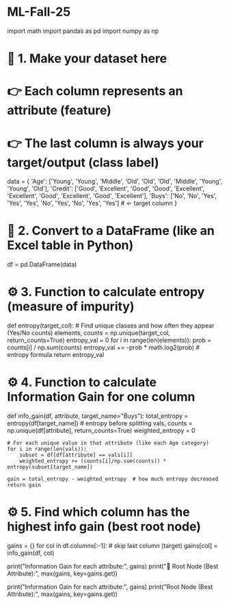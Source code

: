 # ML-Fall-25

import math
import pandas as pd
import numpy as np

# 🧩 1. Make your dataset here
# 👉 Each column represents an attribute (feature)
# 👉 The last column is always your target/output (class label)
data = {
    'Age': ['Young', 'Young', 'Middle', 'Old', 'Old', 'Old', 'Middle', 'Young', 'Young', 'Old'],
    'Credit': ['Good', 'Excellent', 'Good', 'Good', 'Excellent', 'Excellent', 'Good', 'Excellent', 'Good', 'Excellent'],
    'Buys': ['No', 'No', 'Yes', 'Yes', 'Yes', 'No', 'Yes', 'No', 'Yes', 'Yes']  # ← target column
}

# 🧾 2. Convert to a DataFrame (like an Excel table in Python)
df = pd.DataFrame(data)

# ⚙️ 3. Function to calculate entropy (measure of impurity)
def entropy(target_col):
    # Find unique classes and how often they appear (Yes/No counts)
    elements, counts = np.unique(target_col, return_counts=True)
    entropy_val = 0
    for i in range(len(elements)):
        prob = counts[i] / np.sum(counts)
        entropy_val += -prob * math.log2(prob)   # entropy formula
    return entropy_val

# ⚙️ 4. Function to calculate Information Gain for one column
def info_gain(df, attribute, target_name="Buys"):
    total_entropy = entropy(df[target_name])  # entropy before splitting
    vals, counts = np.unique(df[attribute], return_counts=True)
    weighted_entropy = 0

    # For each unique value in that attribute (like each Age category)
    for i in range(len(vals)):
        subset = df[df[attribute] == vals[i]]
        weighted_entropy += (counts[i]/np.sum(counts)) * entropy(subset[target_name])

    gain = total_entropy - weighted_entropy  # how much entropy decreased
    return gain

# ⚙️ 5. Find which column has the highest info gain (best root node)
gains = {}
for col in df.columns[:-1]:   # skip last column (target)
    gains[col] = info_gain(df, col)

print("Information Gain for each attribute:", gains)
print("🌳 Root Node (Best Attribute):", max(gains, key=gains.get))

print("Information Gain for each attribute:", gains)
print("Root Node (Best Attribute):", max(gains, key=gains.get))
